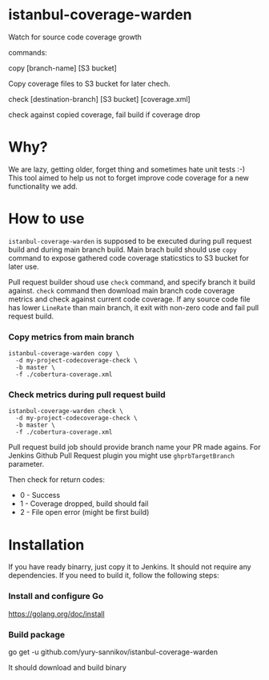 # istanbul-coverage-warden
Watch for source code coverage growth

commands:

copy [branch-name] [S3 bucket]

Copy coverage files to S3 bucket for later chech.

check [destination-branch] [S3 bucket] [coverage.xml]

check against copied coverage, fail build if coverage drop


# Why?
We are lazy, getting older, forget thing and sometimes hate unit tests :-) This tool aimed to help us not to forget improve code coverage for a new functionality we add.

# How to use
`istanbul-coverage-warden` is supposed to be executed during pull request build and during main branch build. Main brach build should use `copy` command to expose gathered code coverage staticstics to S3 bucket for later use.

Pull request builder shoud use `check` command, and specify branch it build against. `check` command then download main branch code coverage metrics and check against current code coverage. If any source code file has lower `LineRate` than main branch, it exit with non-zero code and fail pull request build.

### Copy metrics from main branch
```
istanbul-coverage-warden copy \
  -d my-project-codecoverage-check \
  -b master \
  -f ./cobertura-coverage.xml
```

### Check metrics during pull request build
```
istanbul-coverage-warden check \
  -d my-project-codecoverage-check \
  -b master \
  -f ./cobertura-coverage.xml
```

Pull request build job should provide branch name your PR made agains. For Jenkins Github Pull Request plugin you might use `ghprbTargetBranch` parameter.

Then check for return codes:
* 0 - Success
* 1 - Coverage dropped, build should fail
* 2 - File open error (might be first build)

# Installation

If you have ready binarry, just copy it to Jenkins. It should not require any dependencies. If you need to build it, follow the following steps:

### Install and configure Go
https://golang.org/doc/install

### Build package
go get -u github.com/yury-sannikov/istanbul-coverage-warden

It should download and build binary
